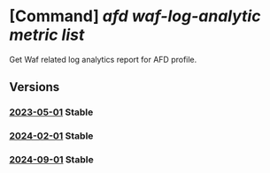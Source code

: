 # [Command] _afd waf-log-analytic metric list_

Get Waf related log analytics report for AFD profile.

## Versions

### [2023-05-01](/Resources/mgmt-plane/L3N1YnNjcmlwdGlvbnMve30vcmVzb3VyY2Vncm91cHMve30vcHJvdmlkZXJzL21pY3Jvc29mdC5jZG4vcHJvZmlsZXMve30vZ2V0d2FmbG9nYW5hbHl0aWNzbWV0cmljcw==/2023-05-01.xml) **Stable**

<!-- mgmt-plane /subscriptions/{}/resourcegroups/{}/providers/microsoft.cdn/profiles/{}/getwafloganalyticsmetrics 2023-05-01 -->

### [2024-02-01](/Resources/mgmt-plane/L3N1YnNjcmlwdGlvbnMve30vcmVzb3VyY2Vncm91cHMve30vcHJvdmlkZXJzL21pY3Jvc29mdC5jZG4vcHJvZmlsZXMve30vZ2V0d2FmbG9nYW5hbHl0aWNzbWV0cmljcw==/2024-02-01.xml) **Stable**

<!-- mgmt-plane /subscriptions/{}/resourcegroups/{}/providers/microsoft.cdn/profiles/{}/getwafloganalyticsmetrics 2024-02-01 -->

### [2024-09-01](/Resources/mgmt-plane/L3N1YnNjcmlwdGlvbnMve30vcmVzb3VyY2Vncm91cHMve30vcHJvdmlkZXJzL21pY3Jvc29mdC5jZG4vcHJvZmlsZXMve30vZ2V0d2FmbG9nYW5hbHl0aWNzbWV0cmljcw==/2024-09-01.xml) **Stable**

<!-- mgmt-plane /subscriptions/{}/resourcegroups/{}/providers/microsoft.cdn/profiles/{}/getwafloganalyticsmetrics 2024-09-01 -->
